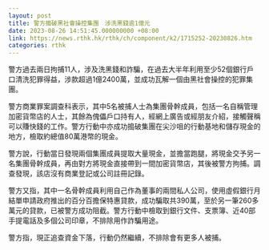 ```yaml
---
layout: post
title: 警方搗破黑社會操控集團　涉洗黑錢逾1億元
date: 2023-08-26 14:51:45.000000000 +08:00
link: https://news.rthk.hk/rthk/ch/component/k2/1715252-20230826.htm
categories: rthk
---
```


警方過去兩日拘捕11人，涉及洗黑錢和詐騙，在過去大半年利用至少52個銀行戶口清洗犯罪得益，涉款超過1億2400萬，並成功瓦解一個由黑社會操控的犯罪集團。

警方商業罪案調查科表示，其中5名被捕人士為集團骨幹成員，包括一名自稱管理加密貨幣店的人士，其餘為傀儡戶口持有人，經網上廣告或經朋友介紹，接觸聲稱可以賺快錢的工作。警方行動中亦成功搗破集團在尖沙咀的行動基地和儲存現金的地方，檢取約總值80萬港幣的現金。

警方說，行動當日發現兩個集團成員提取大量現金，並擔當跑腿，將現金交予另一名集團骨幹成員，再由對方將現金直接帶到一間加密貨幣店，其後被警方拘捕。調查發現，該店沒有商業登記或公司註冊記錄。

警方又指，其中一名骨幹成員利用自己作為董事的兩間私人公司，使用虛假銀行月結單申請政府推出的百分百擔保特惠貸款，成功騙取共390萬，至於另一筆260多萬元的貸款，已被警方成功阻截。警方行動中檢取到銀行文件、支票簿、近40部手提電話及多個公司印章，不排除用作詐騙用途。

警方指，現正追查資金下落，行動仍然繼續，不排除會有更多人被捕。
